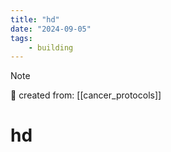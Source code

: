 ```yaml
---
title: "hd"
date: "2024-09-05"
tags:
    - building
---
```


> [!NOTE]
> 🌱 created from: [[cancer_protocols]]

# hd


